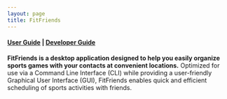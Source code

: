 ```yaml
---
layout: page
title: FitFriends
---
```

#### [User Guide](UserGuide.md) | [Developer Guide](DeveloperGuide.md)
**FitFriends is a desktop application designed to help you easily organize sports games with your contacts at convenient locations.** Optimized for use via a Command Line Interface (CLI) while providing a user-friendly Graphical User Interface (GUI), FitFriends enables quick and efficient scheduling of sports activities with friends.

